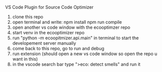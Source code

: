 VS Code Plugin for Source Code Optimizer

1. clone this repo
2. open terminal and write:
    npm install
    npm run compile
3. open another vs code window with the ecooptimzer repo
4. start venv in the ecooptimizer repo
5. run "python -m ecoopitmizer.api.main" in terminal to start the developement server manually
6. come back to this repo, go to run and debug
7. run extension (should open a new vs code window so open the repo u want in this)
8. in the vscode search bar type ">eco: detect smells" and run it

